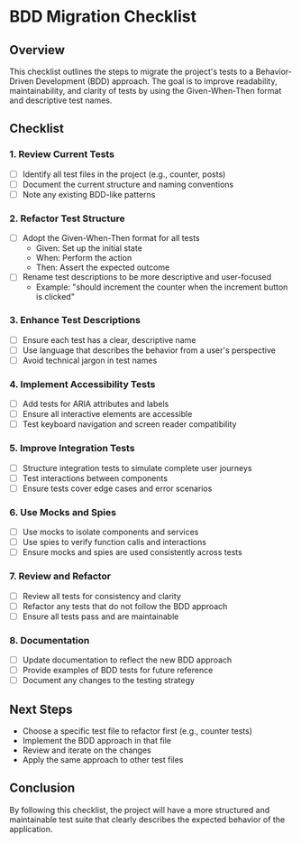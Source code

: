 # BDD Migration Checklist

## Overview

This checklist outlines the steps to migrate the project's tests to a Behavior-Driven Development (BDD) approach. The goal is to improve readability, maintainability, and clarity of tests by using the Given-When-Then format and descriptive test names.

## Checklist

### 1. Review Current Tests

- [ ] Identify all test files in the project (e.g., counter, posts)
- [ ] Document the current structure and naming conventions
- [ ] Note any existing BDD-like patterns

### 2. Refactor Test Structure

- [ ] Adopt the Given-When-Then format for all tests
  - Given: Set up the initial state
  - When: Perform the action
  - Then: Assert the expected outcome
- [ ] Rename test descriptions to be more descriptive and user-focused
  - Example: "should increment the counter when the increment button is clicked"

### 3. Enhance Test Descriptions

- [ ] Ensure each test has a clear, descriptive name
- [ ] Use language that describes the behavior from a user's perspective
- [ ] Avoid technical jargon in test names

### 4. Implement Accessibility Tests

- [ ] Add tests for ARIA attributes and labels
- [ ] Ensure all interactive elements are accessible
- [ ] Test keyboard navigation and screen reader compatibility

### 5. Improve Integration Tests

- [ ] Structure integration tests to simulate complete user journeys
- [ ] Test interactions between components
- [ ] Ensure tests cover edge cases and error scenarios

### 6. Use Mocks and Spies

- [ ] Use mocks to isolate components and services
- [ ] Use spies to verify function calls and interactions
- [ ] Ensure mocks and spies are used consistently across tests

### 7. Review and Refactor

- [ ] Review all tests for consistency and clarity
- [ ] Refactor any tests that do not follow the BDD approach
- [ ] Ensure all tests pass and are maintainable

### 8. Documentation

- [ ] Update documentation to reflect the new BDD approach
- [ ] Provide examples of BDD tests for future reference
- [ ] Document any changes to the testing strategy

## Next Steps

- Choose a specific test file to refactor first (e.g., counter tests)
- Implement the BDD approach in that file
- Review and iterate on the changes
- Apply the same approach to other test files

## Conclusion

By following this checklist, the project will have a more structured and maintainable test suite that clearly describes the expected behavior of the application.
